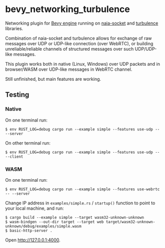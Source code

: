 # bevy_networking_turbulence

Networking plugin for [Bevy engine][1] running on [naia-socket][2] and [turbulence][3] libraries.

Combination of naia-socket and turbulence allows for exchange of raw messages over UDP or UDP-like connection (over WebRTC),
or building unreliable/reliable channels of structured messages over such UDP/UDP-like messages.

This plugin works both in native (Linux, Windows) over UDP packets and in browser/WASM over UDP-like messages in WebRTC channel.

Still unfinished, but main features are working.

[1]: https://github.com/bevyengine/bevy
[2]: https://github.com/naia-rs/naia-socket
[3]: https://github.com/kyren/turbulence

## Testing

### Native

On one terminal run:

    $ env RUST_LOG=debug cargo run --example simple --features use-udp -- --server

On other terminal run:

    $ env RUST_LOG=debug cargo run --example simple --features use-udp -- --client

### WASM

On one terminal run:

    $ env RUST_LOG=debug cargo run --example simple --features use-webrtc -- --server

Change IP address in `examples/simple.rs` / `startup()` function to point to your local machine, and run:

    $ cargo build --example simple --target wasm32-unknown-unknown
    $ wasm-bindgen --out-dir target --target web target/wasm32-unknown-unknown/debug/examples/simple.wasm
    $ basic-http-server .

Open <http://127.0.0.1:4000>.
